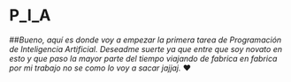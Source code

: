 # P_I_A

##*Bueno, aquí es donde voy a empezar la primera tarea de Programación de Inteligencia Artificial. Deseadme suerte ya que entre que soy novato en esto y que paso la mayor parte del tiempo viajando de fabrica en fabrica por mi trabajo no se como lo voy a sacar jajjaj.*	:heart:

